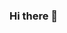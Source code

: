 ### Hi there 👋
<!-- ![Dusai's GitHub stats] (https://github-readme-stats.vercel.app/api?username=zlh-debug&show_icons=true&theme=radical) -->
